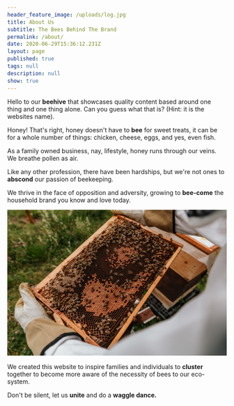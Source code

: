 ```yaml
---
header_feature_image: /uploads/log.jpg
title: About Us
subtitle: The Bees Behind The Brand
permalink: /about/
date: 2020-06-29T15:36:12.231Z
layout: page
published: true
tags: null
description: null
show: true
---
```

Hello to our **beehive** that showcases quality content based around one thing and one thing alone. Can you guess what that is? (Hint: it is the websites name).

Honey! That's right, honey doesn't have to **bee** for sweet treats, it can be for a whole number of things: chicken, cheese, eggs, and yes, even fish. 

As a family owned business, nay, lifestyle, honey runs through our veins. We breathe pollen as air. 

Like any other profession, there have been hardships, but we're not ones to **abscond** our passion of beekeeping. 

We thrive in the face of opposition and adversity, growing to **bee-come** the household brand you know and love today.

![](../uploads/bianca-ackermann-1jjyxevi7vi-unsplash.jpg "Photo by Bianca Ackermann on Unsplash")

We created this website to inspire families and individuals to **cluster** together to become more aware of the necessity of bees to our eco-system. 

Don't be silent, let us **unite** and do a **waggle dance.**